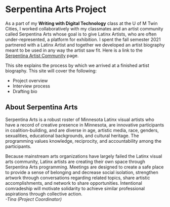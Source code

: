 # Serpentina Arts Project

As a part of my **Writing with Digital Technology** class at the U of M Twin Cities, I worked collaboratively with my classmates and an artist community called Serpentina Arts whose goal is to give Latinx Artists, who are often under-represented, a platform for exhibition. I spent the fall semester 2021 partnered with a Latinx Artist and together we developed an artist biography meant to be used in any way the artist saw fit. Here is a link to the [Serpentina Artist Community](https://www.facebook.com/pages/category/Artist/Serpentina-Arts-123709977640263/) page.

This site explains the process by which we arrived at a finished artist biography. This site will cover the following:

* Project overview
* Interview process
* Drafting bio

## About Serpentina Arts
Serpentina Arts is a robust roster of Minnesota Latinx visual artists who have a record of creative presence in Minnesota, are innovative participants in coalition-building, and are diverse in age, artistic media, race, genders, sexualities, educational backgrounds, and cultural heritage. The programming values knowledge, reciprocity, and accountability among the participants.
 
Because mainstream arts organizations have largely failed the Latinx visual arts community, Latinx artists are creating their own space through Serpentina Arts programming. Meetings are designed to create a safe place to provide a sense of belonging and decrease social isolation, strengthen artwork through conversations regarding related topics, share artistic accomplishments, and network to share opportunities. Intentional comradeship will motivate solidarity to achieve similar professional aspirations through collective action.  
*-Tina (Project Coordinator)*




